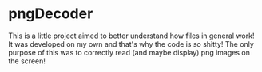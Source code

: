 # pngDecoder
This is a little project aimed to better understand how files in general work! It was developed on my own and that's why the code is so shitty! The only purpose of this was to correctly read (and maybe display) png images on the screen! 
